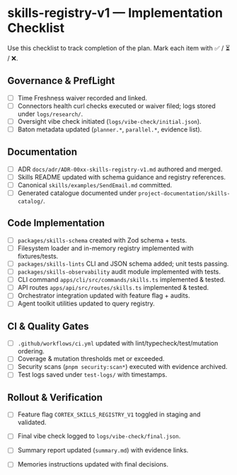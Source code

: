 # skills-registry-v1 — Implementation Checklist

Use this checklist to track completion of the plan. Mark each item with ✅ / ⏳ / ❌.

## Governance & PrefLight
- [ ] Time Freshness waiver recorded and linked.
- [ ] Connectors health curl checks executed or waiver filed; logs stored under `logs/research/`.
- [ ] Oversight vibe check initiated (`logs/vibe-check/initial.json`).
- [ ] Baton metadata updated (`planner.*`, `parallel.*`, evidence list).

## Documentation
- [ ] ADR `docs/adr/ADR-00xx-skills-registry-v1.md` authored and merged.
- [ ] Skills README updated with schema guidance and registry references.
- [ ] Canonical `skills/examples/SendEmail.md` committed.
- [ ] Generated catalogue documented under `project-documentation/skills-catalog/`.

## Code Implementation
- [ ] `packages/skills-schema` created with Zod schema + tests.
- [ ] Filesystem loader and in-memory registry implemented with fixtures/tests.
- [ ] `packages/skills-lints` CLI and JSON schema added; unit tests passing.
- [ ] `packages/skills-observability` audit module implemented with tests.
- [ ] CLI command `apps/cli/src/commands/skills.ts` implemented & tested.
- [ ] API routes `apps/api/src/routes/skills.ts` implemented & tested.
- [ ] Orchestrator integration updated with feature flag + audits.
- [ ] Agent toolkit utilities updated to query registry.

## CI & Quality Gates
- [ ] `.github/workflows/ci.yml` updated with lint/typecheck/test/mutation ordering.
- [ ] Coverage & mutation thresholds met or exceeded.
- [ ] Security scans (`pnpm security:scan*`) executed with evidence archived.
- [ ] Test logs saved under `test-logs/` with timestamps.

## Rollout & Verification
- [ ] Feature flag `CORTEX_SKILLS_REGISTRY_V1` toggled in staging and validated.
- [ ] Final vibe check logged to `logs/vibe-check/final.json`.
- [ ] Summary report updated (`summary.md`) with evidence links.
- [ ] Memories instructions updated with final decisions.

